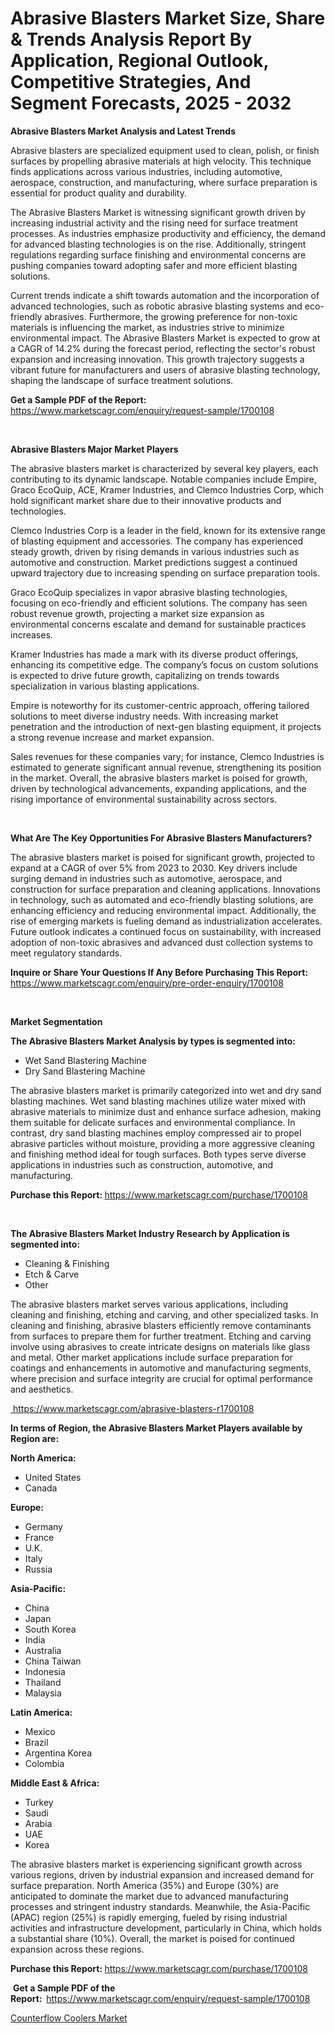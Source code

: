 <p><h1>Abrasive Blasters Market Size, Share & Trends Analysis Report By Application, Regional Outlook, Competitive Strategies, And Segment Forecasts, 2025 - 2032</h1></p><p><strong>Abrasive Blasters Market Analysis and Latest Trends</strong></p>
<p><p>Abrasive blasters are specialized equipment used to clean, polish, or finish surfaces by propelling abrasive materials at high velocity. This technique finds applications across various industries, including automotive, aerospace, construction, and manufacturing, where surface preparation is essential for product quality and durability.</p><p>The Abrasive Blasters Market is witnessing significant growth driven by increasing industrial activity and the rising need for surface treatment processes. As industries emphasize productivity and efficiency, the demand for advanced blasting technologies is on the rise. Additionally, stringent regulations regarding surface finishing and environmental concerns are pushing companies toward adopting safer and more efficient blasting solutions.</p><p>Current trends indicate a shift towards automation and the incorporation of advanced technologies, such as robotic abrasive blasting systems and eco-friendly abrasives. Furthermore, the growing preference for non-toxic materials is influencing the market, as industries strive to minimize environmental impact. The Abrasive Blasters Market is expected to grow at a CAGR of 14.2% during the forecast period, reflecting the sector's robust expansion and increasing innovation. This growth trajectory suggests a vibrant future for manufacturers and users of abrasive blasting technology, shaping the landscape of surface treatment solutions.</p></p>
<p><strong>Get a Sample PDF of the Report:&nbsp;</strong> <a href="https://www.marketscagr.com/enquiry/request-sample/1700108?utm_campaign=1999&utm_medium=2&utm_source=Github&utm_content=ia&utm_term=16022025&utm_id=abrasive-blasters">https://www.marketscagr.com/enquiry/request-sample/1700108</a></p>
<p>&nbsp;</p>
<p><strong>Abrasive Blasters Major Market Players</strong></p>
<p><p>The abrasive blasters market is characterized by several key players, each contributing to its dynamic landscape. Notable companies include Empire, Graco EcoQuip, ACE, Kramer Industries, and Clemco Industries Corp, which hold significant market share due to their innovative products and technologies.</p><p>Clemco Industries Corp is a leader in the field, known for its extensive range of blasting equipment and accessories. The company has experienced steady growth, driven by rising demands in various industries such as automotive and construction. Market predictions suggest a continued upward trajectory due to increasing spending on surface preparation tools.</p><p>Graco EcoQuip specializes in vapor abrasive blasting technologies, focusing on eco-friendly and efficient solutions. The company has seen robust revenue growth, projecting a market size expansion as environmental concerns escalate and demand for sustainable practices increases.</p><p>Kramer Industries has made a mark with its diverse product offerings, enhancing its competitive edge. The company’s focus on custom solutions is expected to drive future growth, capitalizing on trends towards specialization in various blasting applications.</p><p>Empire is noteworthy for its customer-centric approach, offering tailored solutions to meet diverse industry needs. With increasing market penetration and the introduction of next-gen blasting equipment, it projects a strong revenue increase and market expansion.</p><p>Sales revenues for these companies vary; for instance, Clemco Industries is estimated to generate significant annual revenue, strengthening its position in the market. Overall, the abrasive blasters market is poised for growth, driven by technological advancements, expanding applications, and the rising importance of environmental sustainability across sectors.</p></p>
<p>&nbsp;</p>
<p><strong>What Are The Key Opportunities For Abrasive Blasters Manufacturers?</strong></p>
<p><p>The abrasive blasters market is poised for significant growth, projected to expand at a CAGR of over 5% from 2023 to 2030. Key drivers include surging demand in industries such as automotive, aerospace, and construction for surface preparation and cleaning applications. Innovations in technology, such as automated and eco-friendly blasting solutions, are enhancing efficiency and reducing environmental impact. Additionally, the rise of emerging markets is fueling demand as industrialization accelerates. Future outlook indicates a continued focus on sustainability, with increased adoption of non-toxic abrasives and advanced dust collection systems to meet regulatory standards.</p></p>
<p><strong>Inquire or Share Your Questions If Any Before Purchasing This Report:</strong> <a href="https://www.marketscagr.com/enquiry/pre-order-enquiry/1700108?utm_campaign=1999&utm_medium=2&utm_source=Github&utm_content=ia&utm_term=16022025&utm_id=abrasive-blasters">https://www.marketscagr.com/enquiry/pre-order-enquiry/1700108</a></p>
<p>&nbsp;</p>
<p><strong>Market Segmentation</strong></p>
<p><strong>The Abrasive Blasters Market Analysis by types is segmented into:</strong></p>
<p><ul><li>Wet Sand Blastering Machine</li><li>Dry Sand Blastering Machine</li></ul></p>
<p><p>The abrasive blasters market is primarily categorized into wet and dry sand blasting machines. Wet sand blasting machines utilize water mixed with abrasive materials to minimize dust and enhance surface adhesion, making them suitable for delicate surfaces and environmental compliance. In contrast, dry sand blasting machines employ compressed air to propel abrasive particles without moisture, providing a more aggressive cleaning and finishing method ideal for tough surfaces. Both types serve diverse applications in industries such as construction, automotive, and manufacturing.</p></p>
<p><strong>Purchase this Report:&nbsp;</strong><a href="https://www.marketscagr.com/purchase/1700108?utm_campaign=1999&utm_medium=2&utm_source=Github&utm_content=ia&utm_term=16022025&utm_id=abrasive-blasters">https://www.marketscagr.com/purchase/1700108</a></p>
<p>&nbsp;</p>
<p><strong>The Abrasive Blasters Market Industry Research by Application is segmented into:</strong></p>
<p><ul><li>Cleaning & Finishing</li><li>Etch & Carve</li><li>Other</li></ul></p>
<p><p>The abrasive blasters market serves various applications, including cleaning and finishing, etching and carving, and other specialized tasks. In cleaning and finishing, abrasive blasters efficiently remove contaminants from surfaces to prepare them for further treatment. Etching and carving involve using abrasives to create intricate designs on materials like glass and metal. Other market applications include surface preparation for coatings and enhancements in automotive and manufacturing segments, where precision and surface integrity are crucial for optimal performance and aesthetics.</p></p>
<p><a href="https://www.marketscagr.com/abrasive-blasters-r1700108?utm_campaign=1999&utm_medium=2&utm_source=Github&utm_content=ia&utm_term=16022025&utm_id=abrasive-blasters">&nbsp;https://www.marketscagr.com/abrasive-blasters-r1700108</a></p>
<p><strong>In terms of Region, the Abrasive Blasters Market Players available by Region are:</strong></p>
<p>
    <p> <strong> North America: </strong>
        <ul>
            <li>United States</li>
            <li>Canada</li>
        </ul>
        </p> 
    <p> <strong> Europe: </strong>
        <ul>
            <li>Germany</li>
            <li>France</li>
            <li>U.K.</li>
            <li>Italy</li>
            <li>Russia</li>
        </ul>
        </p> 
    <p> <strong> Asia-Pacific: </strong>
        <ul>
            <li>China</li>
            <li>Japan</li>
            <li>South Korea</li>
            <li>India</li>
            <li>Australia</li>
            <li>China Taiwan</li>
            <li>Indonesia</li>
            <li>Thailand</li>
            <li>Malaysia</li>
        </ul>
        </p> 
    <p> <strong> Latin America: </strong>
        <ul>
            <li>Mexico</li>
            <li>Brazil</li>
            <li>Argentina Korea</li>
            <li>Colombia</li>
        </ul>
        </p> 
    <p> <strong> Middle East & Africa: </strong>
        <ul>
            <li>Turkey</li>
            <li>Saudi</li>
            <li>Arabia</li>
            <li>UAE</li>
            <li>Korea</li>
        </ul>
    </p>
    </p>
<p><p>The abrasive blasters market is experiencing significant growth across various regions, driven by industrial expansion and increased demand for surface preparation. North America (35%) and Europe (30%) are anticipated to dominate the market due to advanced manufacturing processes and stringent industry standards. Meanwhile, the Asia-Pacific (APAC) region (25%) is rapidly emerging, fueled by rising industrial activities and infrastructure development, particularly in China, which holds a substantial share (10%). Overall, the market is poised for continued expansion across these regions.</p></p>
<p><strong>Purchase this Report: </strong><a href="https://www.marketscagr.com/purchase/1700108?utm_campaign=1999&utm_medium=2&utm_source=Github&utm_content=ia&utm_term=16022025&utm_id=abrasive-blasters">https://www.marketscagr.com/purchase/1700108</a></p>
<p>&nbsp;<strong>Get a Sample PDF of the Report:&nbsp;&nbsp;</strong><a href="https://www.marketscagr.com/enquiry/request-sample/1700108?utm_campaign=1999&utm_medium=2&utm_source=Github&utm_content=ia&utm_term=16022025&utm_id=abrasive-blasters">https://www.marketscagr.com/enquiry/request-sample/1700108</a></p>
<p><strong></strong></p>
<p><p><a href="https://github.com/tamvrosiya/Market-Research-Report-List-6/blob/main/counterflow-coolers-market.md?utm_campaign=1999&utm_medium=2&utm_source=Github&utm_content=ia&utm_term=16022025&utm_id=abrasive-blasters">Counterflow Coolers Market</a></p></p>